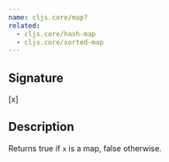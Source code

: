 ```yaml
---
name: cljs.core/map?
related:
  - cljs.core/hash-map
  - cljs.core/sorted-map
---
```


## Signature
[x]


## Description

Returns true if `x` is a map, false otherwise.
